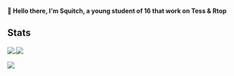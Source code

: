 <b>👋 Hello there, I'm Squitch, a young student of 16 that work on Tess & Rtop</b>

## Stats
<div>
<a href="https://github.com/anuraghazra/github-readme-stats">
  <img align="center" src="https://github-readme-stats.vercel.app/api?username=SquitchYT&theme=prussian&layout=compact" />
</a>
<a href="https://github.com/anuraghazra/convoychat">
  <img align="center" src="https://github-readme-stats.vercel.app/api/wakatime?username=Squitch&layout=compact&theme=prussian" />
</a>
</div>
<br>
<a href="https://github.com/anuraghazra/convoychat">
  <img align="center" src="https://github-readme-stats.vercel.app/api/top-langs/?username=SquitchYT&layout=compact&theme=prussian" />
</a>
